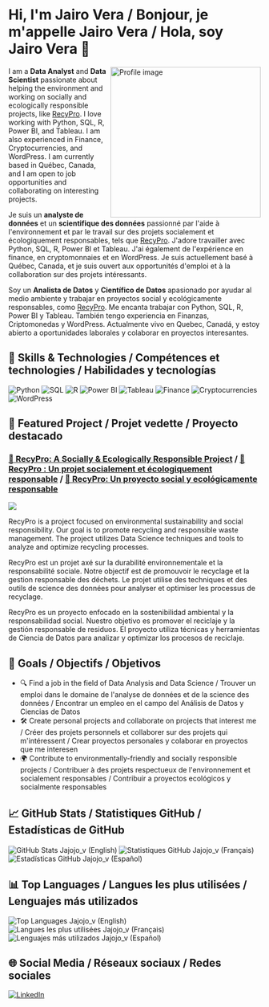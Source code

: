 # Hi, I'm Jairo Vera / Bonjour, je m'appelle Jairo Vera / Hola, soy Jairo Vera 👋

<img align="right" src="https://drive.google.com/file/d/1mwyFJTF9UejoLPl3jHO53fAAaI7f2RD3/view?usp=share_link" width="300" alt="Profile image">

I am a **Data Analyst** and **Data Scientist** passionate about helping the environment and working on socially and ecologically responsible projects, like [RecyPro](https://github.com/Jajojo_v/recypro). I love working with Python, SQL, R, Power BI, and Tableau. I am also experienced in Finance, Cryptocurrencies, and WordPress. I am currently based in Québec, Canada, and I am open to job opportunities and collaborating on interesting projects.

Je suis un **analyste de données** et un **scientifique des données** passionné par l'aide à l'environnement et par le travail sur des projets socialement et écologiquement responsables, tels que [RecyPro](https://github.com/Jajojo_v/recypro). J'adore travailler avec Python, SQL, R, Power BI et Tableau. J'ai également de l'expérience en finance, en cryptomonnaies et en WordPress. Je suis actuellement basé à Québec, Canada, et je suis ouvert aux opportunités d'emploi et à la collaboration sur des projets intéressants.

Soy un **Analista de Datos** y **Científico de Datos** apasionado por ayudar al medio ambiente y trabajar en proyectos social y ecológicamente responsables, como [RecyPro](https://github.com/Jajojo_v/recypro). Me encanta trabajar con Python, SQL, R, Power BI y Tableau. También tengo experiencia en Finanzas, Criptomonedas y WordPress. Actualmente vivo en Quebec, Canadá, y estoy abierto a oportunidades laborales y colaborar en proyectos interesantes.

## 🚀 Skills & Technologies / Compétences et technologies / Habilidades y tecnologías

<p>
  <img alt="Python" src="https://img.shields.io/badge/Python-3776AB?style=flat-square&logo=python&logoColor=white"/>
  <img alt="SQL" src="https://img.shields.io/badge/SQL-4479A1?style=flat-square&logo=sql&logoColor=white"/>
  <img alt="R" src="https://img.shields.io/badge/R-276DC3?style=flat-square&logo=r&logoColor=white"/>
  <img alt="Power BI" src="https://img.shields.io/badge/PowerBI-F2C811?style=flat-square&logo=power-bi&logoColor=black"/>
  <img alt="Tableau" src="https://img.shields.io/badge/Tableau-E97627?style=flat-square&logo=tableau&logoColor=white"/>
  <img alt="Finance" src="https://img.shields.io/badge/Finance-28a745?style=flat-square&logo=finance&logoColor=white"/>
  <img alt="Cryptocurrencies" src="https://img.shields.io/badge/Cryptocurrencies-33a1fd?style=flat-square&logo=cryptocurrencies&logoColor=white"/>
   <img alt="WordPress" src="https://img.shields.io/badge/WordPress-21759B?style=flat-square&logo=wordpress&logoColor=white"/>
</p>

## 🌟 Featured Project / Projet vedette / Proyecto destacado

### [🌱 RecyPro: A Socially & Ecologically Responsible Project](https://github.com/Jajojo_v/recypro) / [🌱 RecyPro : Un projet socialement et écologiquement responsable](https://github.com/Jajojo_v/recypro) / [🌱 RecyPro: Un proyecto social y ecológicamente responsable](https://github.com/Jajojo_v/recypro)

<p>
  <a href="https://github.com/Jajojo_v/recypro">
    <img align="center" src="https://github-readme-stats.vercel.app/api/pin/?username=Jajojo_v&repo=recypro&theme=radical" />
  </a>
</p>

RecyPro is a project focused on environmental sustainability and social responsibility. Our goal is to promote recycling and responsible waste management. The project utilizes Data Science techniques and tools to analyze and optimize recycling processes.

RecyPro est un projet axé sur la durabilité environnementale et la responsabilité sociale. Notre objectif est de promouvoir le recyclage et la gestion responsable des déchets. Le projet utilise des techniques et des outils de science des données pour analyser et optimiser les processus de recyclage.

RecyPro es un proyecto enfocado en la sostenibilidad ambiental y la responsabilidad social. Nuestro objetivo es promover el reciclaje y la gestión responsable de residuos. El proyecto utiliza técnicas y herramientas de Ciencia de Datos para analizar y optimizar los procesos de reciclaje.

## 🎯 Goals / Objectifs / Objetivos

- 🔍 Find a job in the field of Data Analysis and Data Science / Trouver un emploi dans le domaine de l'analyse de données et de la science des données / Encontrar un empleo en el campo del Análisis de Datos y Ciencias de Datos
- 🛠 Create personal projects and collaborate on projects that interest me / Créer des projets personnels et collaborer sur des projets qui m'intéressent / Crear proyectos personales y colaborar en proyectos que me interesen
- 🌍 Contribute to environmentally-friendly and socially responsible projects / Contribuer à des projets respectueux de l'environnement et socialement responsables / Contribuir a proyectos ecológicos y socialmente responsables

## 📈 GitHub Stats / Statistiques GitHub / Estadísticas de GitHub

<p>
  <img align="center" src="https://github-readme-stats.vercel.app/api?username=Jajojo_v&show_icons=true&theme=radical&locale=en" alt="GitHub Stats Jajojo_v (English)" />
  <img align="center" src="https://github-readme-stats.vercel.app/api?username=Jajojo_v&show_icons=true&theme=radical&locale=fr" alt="Statistiques GitHub Jajojo_v (Français)" />
  <img align="center" src="https://github-readme-stats.vercel.app/api?username=Jajojo_v&show
  <img align="center" src="https://github-readme-stats.vercel.app/api?username=Jajojo_v&show_icons=true&theme=radical&locale=es" alt="Estadísticas GitHub Jajojo_v (Español)" />
</p>

## 📊 Top Languages / Langues les plus utilisées / Lenguajes más utilizados

<p>
  <img align="center" src="https://github-readme-stats.vercel.app/api/top-langs/?username=Jajojo_v&langs_count=6&layout=compact&theme=radical&locale=en" alt="Top Languages Jajojo_v (English)" />
  <img align="center" src="https://github-readme-stats.vercel.app/api/top-langs/?username=Jajojo_v&langs_count=6&layout=compact&theme=radical&locale=fr" alt="Langues les plus utilisées Jajojo_v (Français)" />
  <img align="center" src="https://github-readme-stats.vercel.app/api/top-langs/?username=Jajojo_v&langs_count=6&layout=compact&theme=radical&locale=es" alt="Lenguajes más utilizados Jajojo_v (Español)" />
</p>

## 🌐 Social Media / Réseaux sociaux / Redes sociales

<p>
  <a href="https://www.linkedin.com/in/your-linkedin-profile/" target="_blank">
    <img alt="LinkedIn" src="https://img.shields.io/badge/LinkedIn-0077B5?style=for-the-badge&logo=linkedin&logoColor=white"/>
  </a>
</p>
